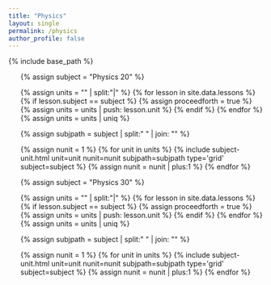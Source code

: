 ```yaml
---
title: "Physics"
layout: single
permalink: /physics
author_profile: false
---
```


{% include base_path %}

<div class="grid__wrapper"><ul>

{% assign subject = "Physics 20" %}

{% assign units = "" | split:"|"  %}
{% for lesson in site.data.lessons %}
 {% if lesson.subject == subject %}
    {% assign proceedforth = true %}
    {% assign units = units | push: lesson.unit %}
 {% endif %}
{% endfor %}
{% assign units = units | uniq %}

{% assign subjpath = subject | split:" " | join: "" %}

{% assign nunit = 1 %}
{% for unit in units %}
 {% include subject-unit.html unit=unit nunit=nunit subjpath=subjpath type='grid' subject=subject %}
 {% assign nunit = nunit | plus:1 %}
{% endfor %}

{% assign subject = "Physics 30" %}

{% assign units = "" | split:"|"  %}
{% for lesson in site.data.lessons %}
 {% if lesson.subject == subject %}
    {% assign proceedforth = true %}
    {% assign units = units | push: lesson.unit %}
 {% endif %}
{% endfor %}
{% assign units = units | uniq %}

{% assign subjpath = subject | split:" " | join: "" %}

{% assign nunit = 1 %}
{% for unit in units %}
 {% include subject-unit.html unit=unit nunit=nunit subjpath=subjpath type='grid' subject=subject %}
 {% assign nunit = nunit | plus:1 %}
{% endfor %}

</ul></div>

